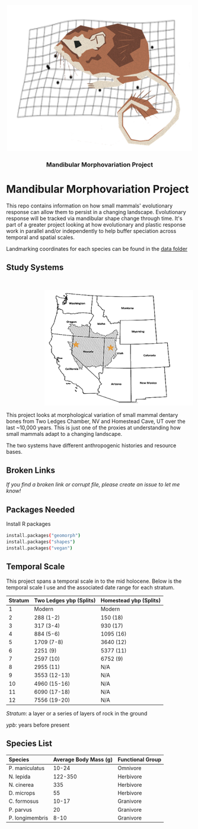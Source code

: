 <!-- PROJECT LOGO -->

<br />
<p align="center">
  <a href="https://github.com/Juniper41/mandibular_morphovariation">
    <img src="Krat_logo.png" alt="Logo" width="500" height="393">
  </a>

  <h3 align="center">Mandibular Morphovariation Project</h3>
  
# Mandibular Morphovariation Project 
This repo contains information on how small mammals' evolutionary response can allow them to persist in a changing landscape. Evolutionary response will be tracked via mandibular shape change through time. It's part of a greater project looking at how evolutionary and plastic response work in parallel and/or independently to help buffer speciation across temporal and spatial scales. 

Landmarking coordinates for each species can be found in the [data folder](https://github.com/Juniper41/mandibular_morphovariation/tree/main/data)

## Study Systems
<br />
<p align="right">
  <a href="https://github.com/Juniper41/mandibular_morphovariation">
    <img src="Great_Basin_Map.png" alt="Logo" width="400" height="310">
  </a>
  
This project looks at morphological variation of small mammal dentary bones from Two Ledges Chamber, NV and Homestead Cave, UT over the last ~10,000 years. This is just one of the proxies at understanding how small mammals adapt to a changing landscape. 

The two systems have different anthropogenic histories and resource bases. 

## Broken Links

_If you find a broken link or corrupt file, please create an issue to let me know!_

## Packages Needed

 Install R packages
```sh
install.packages("geomorph")
install.packages("shapes")
install.packages("vegan")
```
## Temporal Scale
This project spans a temporal scale in to the mid holocene. Below is the temporal scale I use and the associated date range for each stratum. 

|Stratum|Two Ledges ybp (Splits)|Homestead ybp (Splits)|
:--|:--|:--|
|1|Modern|Modern|
|2|288 (1-2)|150 (18)|
|3|317 (3-4)|930 (17)|
|4|884 (5-6)|1095 (16)|
|5|1709 (7-8)|3640 (12)|
|6|2251 (9)|5377 (11)|
|7|2597 (10)|6752 (9)|
|8|2955 (11)|N/A|
|9|3553 (12-13)|N/A|
|10|4960 (15-16)|N/A|
|11|6090 (17-18)|N/A|
|12|7556 (19-20)|N/A|

*Stratum*: a layer or a series of layers of rock in the ground

*ypb*: years before present

## Species List

|Species|Average Body Mass (g)|Functional Group|
:--|:--|:--|
|P. maniculatus|10-24|Omnivore|
|N. lepida|122-350|Herbivore|
|N. cinerea|335|Herbivore|
|D. microps|55|Herbivore|
|C. formosus|10-17|Granivore|
|P. parvus|20|Granivore|
|P. longimembris|8-10|Granivore|

 
